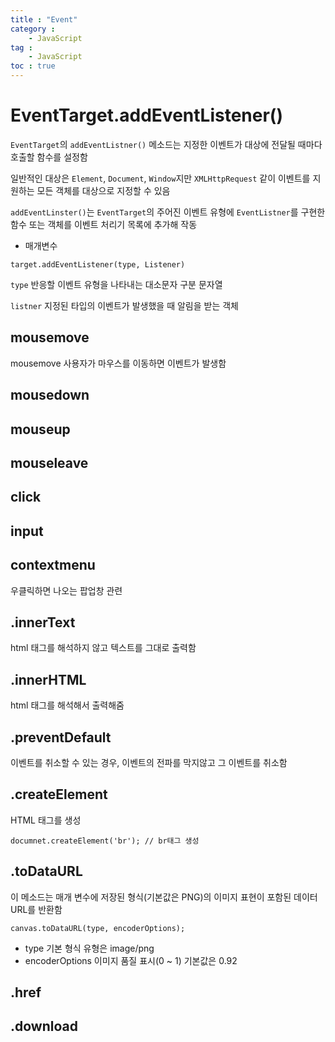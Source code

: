 ```yaml
---
title : "Event"
category :
    - JavaScript
tag :
    - JavaScript
toc : true
---
```


# EventTarget.addEventListener()
`EventTarget`의 `addEventListner()` 메소드는 지정한 이벤트가 대상에 전달될 때마다 호출할 함수를 설정함

일반적인 대상은 `Element`, `Document`, `Window`지만 `XMLHttpRequest` 같이 이벤트를 지원하는 모든 객체를 대상으로 지정할 수 있음

`addEventLinster()`는 `EventTarget`의 주어진 이벤트 유형에 `EventListner`를 구현한 함수 또는 객체를 이벤트 처리기 목록에 추가해 작동

- 매개변수
```
target.addEventListener(type, Listener)
```

`type`
반응할 이벤트 유형을 나타내는 대소문자 구분 문자열

`listner`
지정된 타입의 이벤트가 발생했을 때 알림을 받는 객체

## mousemove
mousemove 사용자가 마우스를 이동하면 이벤트가 발생함

## mousedown


## mouseup


## mouseleave


## click


## input


## contextmenu
우클릭하면 나오는 팝업창 관련

## .innerText
html 태그를 해석하지 않고 텍스트를 그대로 출력함

## .innerHTML
html 태그를 해석해서 출력해줌

## .preventDefault
이벤트를 취소할 수 있는 경우, 이벤트의 전파를 막지않고 그 이벤트를 취소함

## .createElement
HTML 태그를 생성
```
documnet.createElement('br'); // br태그 생성
```

## .toDataURL
이 메소드는 매개 변수에 저장된 형식(기본값은 PNG)의 이미지 표현이 포함된 데이터 URL를 반환함
```
canvas.toDataURL(type, encoderOptions);
```

- type
    기본 형식 유형은 image/png
- encoderOptions
    이미지 품질 표시(0 ~ 1)
    기본값은 0.92
    
## .href


## .download

